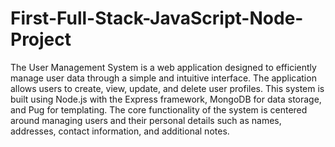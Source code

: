 # First-Full-Stack-JavaScript-Node-Project
The User Management System is a web application designed to efficiently manage user data 
through a simple and intuitive interface. The application allows users to create, view, update, 
and delete user profiles. This system is built using Node.js with the Express framework, 
MongoDB for data storage, and Pug for templating. The core functionality of the system is 
centered around managing users and their personal details such as names, addresses, contact 
information, and additional notes. 
